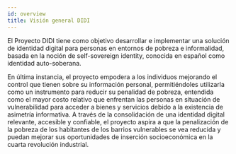 ```yaml
---
id: overview
title: Visión general DIDI
---
```


El Proyecto DIDI tiene como objetivo desarrollar e implementar una solución de identidad digital para personas en entornos de pobreza e informalidad, basada en la noción de self-sovereign identity, conocida en español como identidad auto-soberana. 

En última instancia, el proyecto empodera a los individuos mejorando el control que tienen sobre su información personal, permitiéndoles utilizarla como un instrumento para reducir su penalidad de pobreza, entendida como el mayor costo relativo que enfrentan las personas en situación de vulnerabilidad para acceder a bienes y servicios debido a la existencia de asimetría informativa. A través de la consolidación de una identidad digital relevante, accesible y confiable, el proyecto aspira a que la penalización de la pobreza de los habitantes de los barrios vulnerables se vea reducida y puedan mejorar sus oportunidades de inserción socioeconómica en la cuarta revolución industrial.